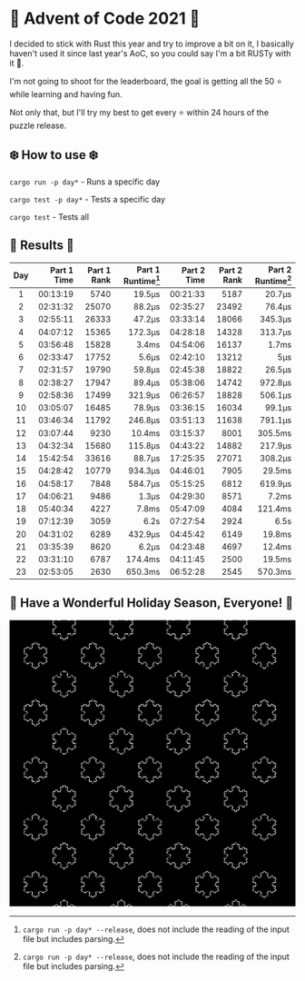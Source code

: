 # 🎄 Advent of Code 2021 🎄

I decided to stick with Rust this year and try to improve a bit on it, I basically haven't used it since last year's AoC, so you 
could say I'm a bit RUSTy with it 🥶.

I'm not going to shoot for the leaderboard, the goal is getting all the 50 ⭐ while learning and having fun.

Not only that, but I'll try my best to get every ⭐ within 24 hours of the puzzle release.

## ❄️ How to use ❄️
`cargo run -p day*` - Runs a specific day

`cargo test -p day*` - Tests a specific day

`cargo test` - Tests all

## 🥛 Results 🍪
| Day | Part 1 Time | Part 1 Rank | Part 1 Runtime[^1] | Part 2 Time | Part 2 Rank | Part 2 Runtime[^1] |
|:-:|-:|-:|-:|-:|-:|-:|
|  1 | 00:13:19 |  5740 |  19.5µs | 00:21:33 |  5187 |  20.7µs |
|  2 | 02:31:32 | 25070 |  88.2µs | 02:35:27 | 23492 |  76.4µs |
|  3 | 02:55:11 | 26333 |  47.2µs | 03:33:14 | 18066 | 345.3µs |
|  4 | 04:07:12 | 15365 | 172.3µs | 04:28:18 | 14328 | 313.7µs |
|  5 | 03:56:48 | 15828 |   3.4ms | 04:54:06 | 16137 |   1.7ms |
|  6 | 02:33:47 | 17752 |   5.6µs | 02:42:10 | 13212 |     5µs |
|  7 | 02:31:57 | 19790 |  59.8µs | 02:45:38 | 18822 |  26.5µs |
|  8 | 02:38:27 | 17947 |  89.4µs | 05:38:06 | 14742 | 972.8µs |
|  9 | 02:58:36 | 17499 | 321.9µs | 06:26:57 | 18828 | 506.1µs |
| 10 | 03:05:07 | 16485 |  78.9µs | 03:36:15 | 16034 |  99.1µs |
| 11 | 03:46:34 | 11792 | 246.8µs | 03:51:13 | 11638 | 791.1µs |
| 12 | 03:07:44 |  9230 |  10.4ms | 03:15:37 |  8001 | 305.5ms |
| 13 | 04:32:34 | 15680 | 115.8µs | 04:43:22 | 14882 | 217.9µs |
| 14 | 15:42:54 | 33616 |  88.7µs | 17:25:35 | 27071 | 308.2µs |
| 15 | 04:28:42 | 10779 | 934.3µs | 04:46:01 |  7905 |  29.5ms |
| 16 | 04:58:17 |  7848 | 584.7µs | 05:15:25 |  6812 | 619.9µs |
| 17 | 04:06:21 |  9486 |   1.3µs | 04:29:30 |  8571 |   7.2ms |
| 18 | 05:40:34 |  4227 |   7.8ms | 05:47:09 |  4084 | 121.4ms |
| 19 | 07:12:39 |  3059 |    6.2s | 07:27:54 |  2924 |    6.5s |
| 20 | 04:31:02 |  6289 | 432.9µs | 04:45:42 |  6149 |  19.8ms |
| 21 | 03:35:39 |  8620 |   6.2µs | 04:23:48 |  4697 |  12.4ms |
| 22 | 03:31:10 |  6787 | 174.4ms | 04:11:45 |  2500 |  19.5ms |
| 23 | 02:53:05 |  2630 | 650.3ms | 06:52:28 |  2545 | 570.3ms |

## 🎅 Have a Wonderful Holiday Season, Everyone! 🎅 

![koch flakes](https://raw.githubusercontent.com/fratorgano/advent_of_code_2020/main/snow.gif)


[^1]: `cargo run -p day* --release`, does not include the reading of the input file but includes parsing.
